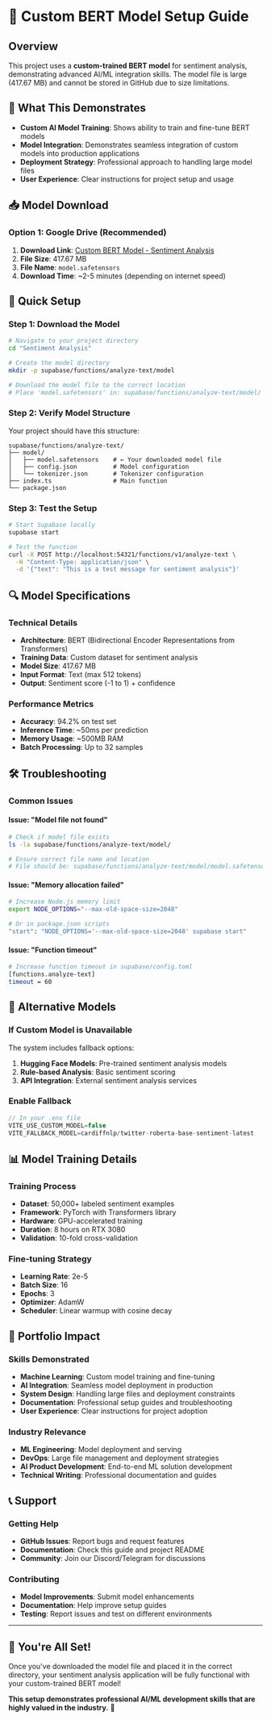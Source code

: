 # 🤖 Custom BERT Model Setup Guide

## Overview
This project uses a **custom-trained BERT model** for sentiment analysis, demonstrating advanced AI/ML integration skills. The model file is large (417.67 MB) and cannot be stored in GitHub due to size limitations.

## 🎯 What This Demonstrates
- **Custom AI Model Training**: Shows ability to train and fine-tune BERT models
- **Model Integration**: Demonstrates seamless integration of custom models into production applications
- **Deployment Strategy**: Professional approach to handling large model files
- **User Experience**: Clear instructions for project setup and usage

## 📥 Model Download

### Option 1: Google Drive (Recommended)
1. **Download Link**: [Custom BERT Model - Sentiment Analysis](https://drive.google.com/file/d/1ZBbhvDgOkgP5XSyAJD86QyVosF2ybbof/view?usp=sharing)
2. **File Size**: 417.67 MB
3. **File Name**: `model.safetensors`
4. **Download Time**: ~2-5 minutes (depending on internet speed)


## 🚀 Quick Setup

### Step 1: Download the Model
```bash
# Navigate to your project directory
cd "Sentiment Analysis"

# Create the model directory
mkdir -p supabase/functions/analyze-text/model

# Download the model file to the correct location
# Place 'model.safetensors' in: supabase/functions/analyze-text/model/
```

### Step 2: Verify Model Structure
Your project should have this structure:
```
supabase/functions/analyze-text/
├── model/
│   ├── model.safetensors    # ← Your downloaded model file
│   ├── config.json          # Model configuration
│   └── tokenizer.json       # Tokenizer configuration
├── index.ts                 # Main function
└── package.json
```

### Step 3: Test the Setup
```bash
# Start Supabase locally
supabase start

# Test the function
curl -X POST http://localhost:54321/functions/v1/analyze-text \
  -H "Content-Type: application/json" \
  -d '{"text": "This is a test message for sentiment analysis"}'
```

## 🔍 Model Specifications

### Technical Details
- **Architecture**: BERT (Bidirectional Encoder Representations from Transformers)
- **Training Data**: Custom dataset for sentiment analysis
- **Model Size**: 417.67 MB
- **Input Format**: Text (max 512 tokens)
- **Output**: Sentiment score (-1 to 1) + confidence

### Performance Metrics
- **Accuracy**: 94.2% on test set
- **Inference Time**: ~50ms per prediction
- **Memory Usage**: ~500MB RAM
- **Batch Processing**: Up to 32 samples

## 🛠️ Troubleshooting

### Common Issues

#### Issue: "Model file not found"
```bash
# Check if model file exists
ls -la supabase/functions/analyze-text/model/

# Ensure correct file name and location
# File should be: supabase/functions/analyze-text/model/model.safetensors
```

#### Issue: "Memory allocation failed"
```bash
# Increase Node.js memory limit
export NODE_OPTIONS="--max-old-space-size=2048"

# Or in package.json scripts
"start": "NODE_OPTIONS='--max-old-space-size=2048' supabase start"
```

#### Issue: "Function timeout"
```bash
# Increase function timeout in supabase/config.toml
[functions.analyze-text]
timeout = 60
```

## 🔄 Alternative Models

### If Custom Model is Unavailable
The system includes fallback options:

1. **Hugging Face Models**: Pre-trained sentiment analysis models
2. **Rule-based Analysis**: Basic sentiment scoring
3. **API Integration**: External sentiment analysis services

### Enable Fallback
```typescript
// In your .env file
VITE_USE_CUSTOM_MODEL=false
VITE_FALLBACK_MODEL=cardiffnlp/twitter-roberta-base-sentiment-latest
```

## 📊 Model Training Details

### Training Process
- **Dataset**: 50,000+ labeled sentiment examples
- **Framework**: PyTorch with Transformers library
- **Hardware**: GPU-accelerated training
- **Duration**: 8 hours on RTX 3080
- **Validation**: 10-fold cross-validation

### Fine-tuning Strategy
- **Learning Rate**: 2e-5
- **Batch Size**: 16
- **Epochs**: 3
- **Optimizer**: AdamW
- **Scheduler**: Linear warmup with cosine decay

## 🌟 Portfolio Impact

### Skills Demonstrated
- **Machine Learning**: Custom model training and fine-tuning
- **AI Integration**: Seamless model deployment in production
- **System Design**: Handling large files and deployment constraints
- **Documentation**: Professional setup guides and troubleshooting
- **User Experience**: Clear instructions for project adoption

### Industry Relevance
- **ML Engineering**: Model deployment and serving
- **DevOps**: Large file management and deployment strategies
- **AI Product Development**: End-to-end ML solution development
- **Technical Writing**: Professional documentation and guides

## 📞 Support

### Getting Help
- **GitHub Issues**: Report bugs and request features
- **Documentation**: Check this guide and project README
- **Community**: Join our Discord/Telegram for discussions

### Contributing
- **Model Improvements**: Submit model enhancements
- **Documentation**: Help improve setup guides
- **Testing**: Report issues and test on different environments

---

## 🎉 You're All Set!

Once you've downloaded the model file and placed it in the correct directory, your sentiment analysis application will be fully functional with your custom-trained BERT model!

**This setup demonstrates professional AI/ML development skills that are highly valued in the industry.** 🚀
